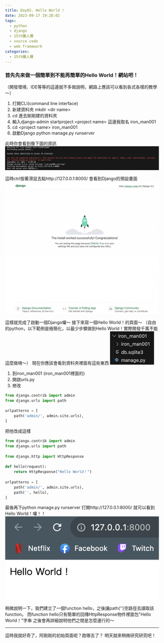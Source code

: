 ```yaml
---
title: Day02. Hello World !
date: 2023-09-17 19:28:02
tags: 
  - python
  - django
  - 15th鐵人賽
  - source code
  - web framework
categories:
  - 15th鐵人賽
---
```


### 首先先來做一個簡單到不能再簡單的Hello World！網站吧！
（開發環境、IDE等等的這邊就不多做說明，網路上應該可以看到各式各樣的教學～）

1. 打開CLI(command line interface)
2. 新建資料夾 mkdir \<dir name>
3. cd 進去剛剛建的資料夾
4. 輸入django-admin startproject \<project name> 這邊我取名 iron_man001
5. cd \<project name> iron_man001
6. 啟動Django python manage.py runserver

此時你會看到像下圖的資訊
![](images/2023-09-17Day02.HelloWorld！/20162905QwxPeRORs3.png)

這時ctrl按著滑鼠去點http://127.0.0.1:8000/
會看到Django的預設畫面
![](images/2023-09-17Day02.HelloWorld！/20162905f3eDut79ll.png)

這樣就完成了啟動一個Django囉～
接下來寫一個Hello World！的頁面～
（自由的python，以下範例是極簡化，以最少步驟做到Hello World！實際開發千萬不能這麼做唷～）
現在你應該會看到資料夾裡面有這些東西
![](images/2023-09-17Day02.HelloWorld！/20162905t7GlEX7Xn4.png)


1. 到iron_man001 (iron_man001裡面的)
2. 開啟urls.py
3. 修改

```python
from django.contrib import admin
from django.urls import path

urlpatterns = [
    path('admin/', admin.site.urls),
]
```

把他改成這樣

```python
from django.contrib import admin
from django.urls import path

from django.http import HttpResponse

def hello(request):
    return HttpResponse("Hello World！")

urlpatterns = [
    path('admin/', admin.site.urls),
    path('', hello), 
]
```

最後再下python manage.py runserver
打開http://127.0.0.1:8000/
就可以看到Hello World！囉！！
![](images/2023-09-17Day02.HelloWorld！/201629057h1l654346.png)


稍微說明一下，我們建立了一個function hello，之後讓path('')空路徑去讀取該function。
而function hello只有簡單的回傳HttpResponse物件裡面包"Hello World！"字串
之後會再詳細說明他們之間是怎麼運行的～

---

這時我就好奇了，阿剛剛的初始頁面呢？跑哪去了？
明天就來稍微研究研究吧！
